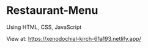 # Restaurant-Menu

Using HTML, CSS, JavaScript

View at: https://xenodochial-kirch-61a193.netlify.app/
